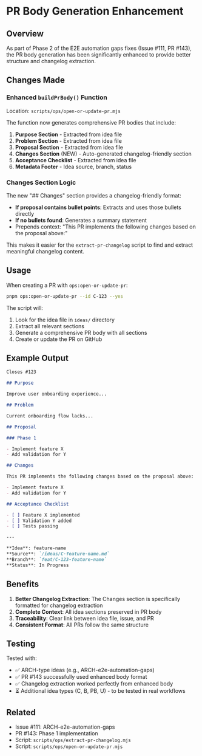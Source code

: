 # PR Body Generation Enhancement

## Overview

As part of Phase 2 of the E2E automation gaps fixes (Issue #111, PR #143), the PR body generation has been significantly enhanced to provide better structure and changelog extraction.

## Changes Made

### Enhanced `buildPrBody()` Function

Location: `scripts/ops/open-or-update-pr.mjs`

The function now generates comprehensive PR bodies that include:

1. **Purpose Section** - Extracted from idea file
2. **Problem Section** - Extracted from idea file
3. **Proposal Section** - Extracted from idea file
4. **Changes Section** (NEW) - Auto-generated changelog-friendly section
5. **Acceptance Checklist** - Extracted from idea file
6. **Metadata Footer** - Idea source, branch, status

### Changes Section Logic

The new "## Changes" section provides a changelog-friendly format:

- **If proposal contains bullet points**: Extracts and uses those bullets directly
- **If no bullets found**: Generates a summary statement
- Prepends context: "This PR implements the following changes based on the proposal above:"

This makes it easier for the `extract-pr-changelog` script to find and extract meaningful changelog content.

## Usage

When creating a PR with `ops:open-or-update-pr`:

```bash
pnpm ops:open-or-update-pr --id C-123 --yes
```

The script will:

1. Look for the idea file in `ideas/` directory
2. Extract all relevant sections
3. Generate a comprehensive PR body with all sections
4. Create or update the PR on GitHub

## Example Output

```markdown
Closes #123

## Purpose

Improve user onboarding experience...

## Problem

Current onboarding flow lacks...

## Proposal

### Phase 1

- Implement feature X
- Add validation for Y

## Changes

This PR implements the following changes based on the proposal above:

- Implement feature X
- Add validation for Y

## Acceptance Checklist

- [ ] Feature X implemented
- [ ] Validation Y added
- [ ] Tests passing

---

**Idea**: feature-name
**Source**: `/ideas/C-feature-name.md`
**Branch**: `feat/C-123-feature-name`
**Status**: In Progress
```

## Benefits

1. **Better Changelog Extraction**: The Changes section is specifically formatted for changelog extraction
2. **Complete Context**: All idea sections preserved in PR body
3. **Traceability**: Clear link between idea file, issue, and PR
4. **Consistent Format**: All PRs follow the same structure

## Testing

Tested with:

- ✅ ARCH-type ideas (e.g., ARCH-e2e-automation-gaps)
- ✅ PR #143 successfully used enhanced body format
- ✅ Changelog extraction worked perfectly from enhanced body
- ⏳ Additional idea types (C, B, PB, U) - to be tested in real workflows

## Related

- Issue #111: ARCH-e2e-automation-gaps
- PR #143: Phase 1 implementation
- Script: `scripts/ops/extract-pr-changelog.mjs`
- Script: `scripts/ops/open-or-update-pr.mjs`
